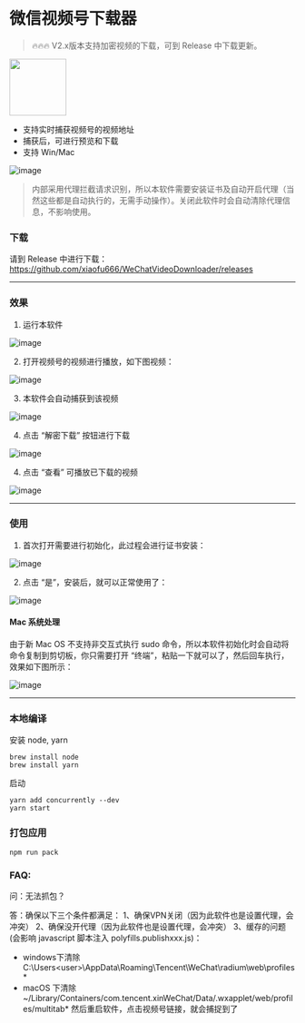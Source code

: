 # 微信视频号下载器

> 🔥🔥🔥 V2.x版本支持加密视频的下载，可到 Release 中下载更新。

<img src="https://user-images.githubusercontent.com/11046969/169296046-513b5e3a-a688-4342-9759-eb131ef7e42f.png" width="100" />

- 支持实时捕获视频号的视频地址
- 捕获后，可进行预览和下载
- 支持 Win/Mac

![image](public/imgs/img.png)


> 内部采用代理拦截请求识别，所以本软件需要安装证书及自动开启代理（当然这些都是自动执行的，无需手动操作）。关闭此软件时会自动清除代理信息，不影响使用。


### 下载

请到 Release 中进行下载：https://github.com/xiaofu666/WeChatVideoDownloader/releases

---

### 效果

1. 运行本软件

![image](public/imgs/img0.png)
 
2. 打开视频号的视频进行播放，如下图视频：

![image](public/imgs/img1.png)

3. 本软件会自动捕获到该视频

![image](public/imgs/img2.png)

4. 点击 “解密下载” 按钮进行下载

![image](public/imgs/img3.png)

4. 点击 “查看” 可播放已下载的视频

![image](public/imgs/img4.png)

---
### 使用

1. 首次打开需要进行初始化，此过程会进行证书安装：

![image](https://user-images.githubusercontent.com/11046969/169732890-9d7af116-d9f3-47cc-a2d7-091b78930c94.png)


2. 点击 “是”，安装后，就可以正常使用了：

![image](https://user-images.githubusercontent.com/11046969/169732926-5c8cfce4-4856-48e2-a268-22e1e5278c2d.png)


#### Mac 系统处理

由于新 Mac OS 不支持非交互式执行 sudo 命令，所以本软件初始化时会自动将命令复制到剪切板，你只需要打开 “终端”，粘贴一下就可以了，然后回车执行，效果如下图所示：

![image](https://user-images.githubusercontent.com/11046969/169732943-4815fa79-dda4-4bfd-904c-70d8e625d8f6.png)

---

### 本地编译

安装 node, yarn
```
brew install node
brew install yarn
```

启动
```
yarn add concurrently --dev
yarn start
```

### 打包应用
```
npm run pack
```


### FAQ:

问：无法抓包？

答：确保以下三个条件都满足：
1、确保VPN关闭（因为此软件也是设置代理，会冲突）
2、确保没开代理（因为此软件也是设置代理，会冲突）
3、缓存的问题(会影响 javascript 脚本注入 polyfills.publishxxx.js)：
* windows下清除 C:\Users\<user>\AppData\Roaming\Tencent\WeChat\radium\web\profiles\*
* macOS 下清除 ~/Library/Containers/com.tencent.xinWeChat/Data/.wxapplet/web/profiles/multitab*
然后重启软件，点击视频号链接，就会捕捉到了

